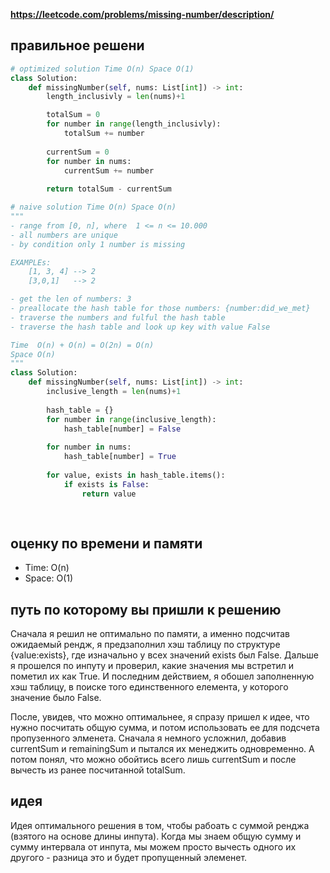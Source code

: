 **https://leetcode.com/problems/missing-number/description/**

## правильное решени
```python
# optimized solution Time O(n) Space O(1)
class Solution:
    def missingNumber(self, nums: List[int]) -> int:
        length_inclusivly = len(nums)+1

        totalSum = 0
        for number in range(length_inclusivly):
            totalSum += number
        
        currentSum = 0
        for number in nums:
            currentSum += number
        
        return totalSum - currentSum
```

```python
# naive solution Time O(n) Space O(n)
"""
- range from [0, n], where  1 <= n <= 10.000
- all numbers are unique
- by condition only 1 number is missing

EXAMPLEs:
    [1, 3, 4] --> 2
    [3,0,1]   --> 2

- get the len of numbers: 3
- preallocate the hash table for those numbers: {number:did_we_met}
- traverse the numbers and fulful the hash table
- traverse the hash table and look up key with value False

Time  O(n) + O(n) = O(2n) = O(n)
Space O(n)
"""
class Solution:
    def missingNumber(self, nums: List[int]) -> int:
        inclusive_length = len(nums)+1
        
        hash_table = {}
        for number in range(inclusive_length):
            hash_table[number] = False
        
        for number in nums:
            hash_table[number] = True
        
        for value, exists in hash_table.items():
            if exists is False:
                return value
        
            

```

## оценку по времени и памяти
- Time: O(n)
- Space: O(1)

## путь по которому вы пришли к решению
Сначала я решил не оптимально по памяти, а именно подсчитав ожидаемый рендж, я предзаполнил хэш таблицу по структуре {value:exists}, где изначально у всех значений exists был False. Дальше я прошелся по инпуту и проверил, какие значения мы встретил и пометил их как True. И последним действием, я обошел заполненную хэш таблицу, в поиске того единственного елемента, у которого значение было False. 

После, увидев, что можно оптимальнее, я спразу пришел к идее, что нужно посчитать общую сумма, и потом использовать ее для подсчета пропузенного элменета. Сначала я немного усложнил, добавив currentSum и remainingSum и пытался их менеджить одновременно. А потом понял, что можно обойтись всего лишь currentSum и после вычесть из ранее посчитанной totalSum.


## идея
Идея оптимального решения в том, чтобы рабоать с суммой ренджа (взятого на основе длины инпута).
Когда мы знаем общую сумму и сумму интервала от инпута, мы можем просто вычесть одного их другого - разница это и будет пропущенный элеменет.

